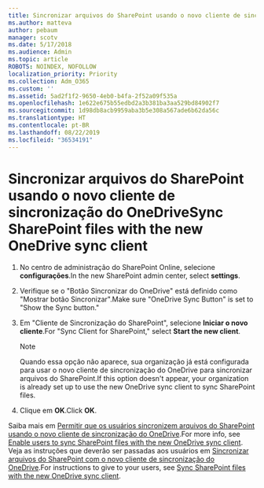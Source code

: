 ```yaml
---
title: Sincronizar arquivos do SharePoint usando o novo cliente de sincronização do OneDrive
ms.author: matteva
author: pebaum
manager: scotv
ms.date: 5/17/2018
ms.audience: Admin
ms.topic: article
ROBOTS: NOINDEX, NOFOLLOW
localization_priority: Priority
ms.collection: Adm_O365
ms.custom: ''
ms.assetid: 5ad2f1f2-9650-4eb0-b4fa-2f52a09f535a
ms.openlocfilehash: 1e622e675b55edbd2a3b381ba3aa529bd84902f7
ms.sourcegitcommit: 1d98db8acb9959aba3b5e308a567ade6b62da56c
ms.translationtype: HT
ms.contentlocale: pt-BR
ms.lasthandoff: 08/22/2019
ms.locfileid: "36534191"
---
```

# <a name="sync-sharepoint-files-with-the-new-onedrive-sync-client"></a><span data-ttu-id="6e1fc-102">Sincronizar arquivos do SharePoint usando o novo cliente de sincronização do OneDrive</span><span class="sxs-lookup"><span data-stu-id="6e1fc-102">Sync SharePoint files with the new OneDrive sync client</span></span>

1. <span data-ttu-id="6e1fc-103">No centro de administração do SharePoint Online, selecione **configurações**.</span><span class="sxs-lookup"><span data-stu-id="6e1fc-103">In the new SharePoint admin center, select **settings**.</span></span>
    
2. <span data-ttu-id="6e1fc-104">Verifique se o "Botão Sincronizar do OneDrive" está definido como "Mostrar botão Sincronizar".</span><span class="sxs-lookup"><span data-stu-id="6e1fc-104">Make sure "OneDrive Sync Button" is set to "Show the Sync button."</span></span>
    
3. <span data-ttu-id="6e1fc-105">Em "Cliente de Sincronização do SharePoint", selecione **Iniciar o novo cliente**.</span><span class="sxs-lookup"><span data-stu-id="6e1fc-105">For "Sync Client for SharePoint," select **Start the new client**.</span></span>
    
    > [!NOTE]
    > <span data-ttu-id="6e1fc-106">Quando essa opção não aparece, sua organização já está configurada para usar o novo cliente de sincronização do OneDrive para sincronizar arquivos do SharePoint.</span><span class="sxs-lookup"><span data-stu-id="6e1fc-106">If this option doesn't appear, your organization is already set up to use the new OneDrive sync client to sync SharePoint files.</span></span> 
  
4. <span data-ttu-id="6e1fc-107">Clique em **OK**.</span><span class="sxs-lookup"><span data-stu-id="6e1fc-107">Click **OK**.</span></span>
    
<span data-ttu-id="6e1fc-108">Saiba mais em [Permitir que os usuários sincronizem arquivos do SharePoint usando o novo cliente de sincronização do OneDrive](https://go.microsoft.com/fwlink/?linkid=866433).</span><span class="sxs-lookup"><span data-stu-id="6e1fc-108">For more info, see [Enable users to sync SharePoint files with the new OneDrive sync client](https://go.microsoft.com/fwlink/?linkid=866433).</span></span> <span data-ttu-id="6e1fc-109">Veja as instruções que deverão ser passadas aos usuários em [Sincronizar arquivos do SharePoint com o novo cliente de sincronização do OneDrive](https://go.microsoft.com/fwlink/?linkid=866427).</span><span class="sxs-lookup"><span data-stu-id="6e1fc-109">For instructions to give to your users, see [Sync SharePoint files with the new OneDrive sync client](https://go.microsoft.com/fwlink/?linkid=866427).</span></span>
  


